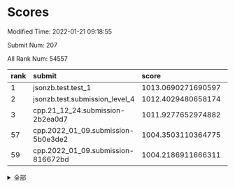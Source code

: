 # Scores

Modified Time: 2022-01-21 09:18:55

Submit Num: 207

All Rank Num: 54557

| rank |               submit               |       score        |       sigma        | pk_num |
| :--- | :--------------------------------- | :----------------- | :----------------- | :----- |
| 1    | jsonzb.test.test_1                 | 1013.0690271690597 | 0.8158131397687354 | 1052   |
| 2    | jsonzb.test.submission_level_4     | 1012.4029480658174 | 0.8213945889642927 | 1058   |
| 3    | cpp.21_12_24.submission-2b2ea0d7   | 1011.9277652974882 | 0.8003633011495165 | 1054   |
| 57   | cpp.2022_01_09.submission-5b0e3de2 | 1004.3503110364775 | 0.7030371214931813 | 1050   |
| 59   | cpp.2022_01_09.submission-816672bd | 1004.2186911666311 | 0.7087337830236372 | 1053   |


<details>
<summary>全部</summary>

| rank |                 submit                 |       score        |       sigma        | pk_num |
| :--- | :------------------------------------- | :----------------- | :----------------- | :----- |
| 1    | jsonzb.test.test_1                     | 1013.0690271690597 | 0.8158131397687354 | 1052   |
| 2    | jsonzb.test.submission_level_4         | 1012.4029480658174 | 0.8213945889642927 | 1058   |
| 3    | cpp.21_12_24.submission-2b2ea0d7       | 1011.9277652974882 | 0.8003633011495165 | 1054   |
| 4    | gobigger.level_3.submission_level_3_40 | 1011.5295192241975 | 0.7647278066632607 | 1057   |
| 5    | gobigger.level_3.submission_level_3_19 | 1011.4725053099112 | 0.7732841703673384 | 1054   |
| 6    | gobigger.level_3.submission_level_3_36 | 1011.2564640022725 | 0.7932794934259422 | 1049   |
| 7    | gobigger.level_3.submission_level_3_21 | 1011.1395094913336 | 0.7626309850798361 | 1054   |
| 8    | gobigger.level_3.submission_level_3_20 | 1010.9077192678238 | 0.7620298519291026 | 1055   |
| 9    | gobigger.level_3.submission_level_3_35 | 1010.9010673283464 | 0.7612707515120272 | 1059   |
| 10   | gobigger.level_3.submission_level_3_0  | 1010.7897104174872 | 0.7570685560036077 | 1056   |
| 11   | gobigger.level_3.submission_level_3_9  | 1010.7538374528631 | 0.7612224521991049 | 1053   |
| 12   | gobigger.level_3.submission_level_3_42 | 1010.6960802268608 | 0.7796433875232257 | 1051   |
| 13   | gobigger.level_3.submission_level_3_16 | 1010.6507212295081 | 0.7408044502106919 | 1056   |
| 14   | gobigger.level_3.submission_level_3_48 | 1010.421838966449  | 0.781901875594833  | 1054   |
| 15   | gobigger.level_3.submission_level_3_6  | 1010.35419573425   | 0.7559924871147731 | 1053   |
| 16   | gobigger.level_3.submission_level_3_27 | 1010.3382719137271 | 0.7635461025063858 | 1057   |
| 17   | gobigger.level_3.submission_level_3_13 | 1010.3100006960765 | 0.7480008004208095 | 1057   |
| 18   | gobigger.level_3.submission_level_3_22 | 1010.2842593022149 | 0.7608698422432351 | 1055   |
| 19   | gobigger.level_3.submission_level_3_34 | 1010.2832212875826 | 0.770279229059727  | 1054   |
| 20   | gobigger.level_3.submission_level_3_7  | 1010.2672642295387 | 0.7493910867787932 | 1056   |
| 21   | gobigger.level_3.submission_level_3_41 | 1010.0953034767293 | 0.7503034833220552 | 1052   |
| 22   | gobigger.level_3.submission_level_3_31 | 1010.0774521823379 | 0.741078693460092  | 1054   |
| 23   | gobigger.level_3.submission_level_3_25 | 1010.0280378016831 | 0.7449242354490461 | 1052   |
| 24   | gobigger.level_3.submission_level_3_14 | 1010.0139324260118 | 0.7600970954342545 | 1052   |
| 25   | gobigger.level_3.submission_level_3_1  | 1010.0083036874198 | 0.7739661376180018 | 1052   |
| 26   | gobigger.level_3.submission_level_3_29 | 1009.9803870439255 | 0.7533310745001419 | 1062   |
| 27   | gobigger.level_3.submission_level_3_46 | 1009.9632500033215 | 0.7589924183563624 | 1050   |
| 28   | gobigger.level_3.submission_level_3_28 | 1009.7784861737719 | 0.7544732485188789 | 1051   |
| 29   | gobigger.level_3.submission_level_3_38 | 1009.7447477248811 | 0.7801750563730813 | 1057   |
| 30   | gobigger.level_3.submission_level_3_39 | 1009.7360309196563 | 0.7618230344020444 | 1055   |
| 31   | gobigger.level_3.submission_level_3_17 | 1009.6984967498308 | 0.7483613363729832 | 1049   |
| 32   | gobigger.level_3.submission_level_3_47 | 1009.6733186094272 | 0.7617602120134765 | 1061   |
| 33   | gobigger.level_3.submission_level_3_45 | 1009.6671018894333 | 0.7651782574277269 | 1054   |
| 34   | gobigger.level_3.submission_level_3_44 | 1009.6423633114952 | 0.7577649694522479 | 1057   |
| 35   | gobigger.level_3.submission_level_3_32 | 1009.6130933389542 | 0.7744952812959556 | 1061   |
| 36   | gobigger.level_3.submission_level_3_49 | 1009.5424602489544 | 0.7505336013274916 | 1054   |
| 37   | gobigger.level_3.submission_level_3_37 | 1009.4686335405072 | 0.7457486925802468 | 1053   |
| 38   | gobigger.level_3.submission_level_3_11 | 1009.433885266673  | 0.75041269745511   | 1052   |
| 39   | gobigger.level_3.submission_level_3_43 | 1009.4332634248434 | 0.7539210974012196 | 1058   |
| 40   | gobigger.level_3.submission_level_3_18 | 1009.4196323481531 | 0.756588198272896  | 1058   |
| 41   | gobigger.level_3.submission_level_3_24 | 1009.3497069665926 | 0.7465272405256759 | 1052   |
| 42   | gobigger.level_3.submission_level_3_5  | 1009.2445242757806 | 0.7422586627158531 | 1051   |
| 43   | gobigger.level_3.submission_level_3_33 | 1009.1922139692095 | 0.7301378609233476 | 1053   |
| 44   | gobigger.level_3.submission_level_3_12 | 1009.183337350402  | 0.7575011480189072 | 1055   |
| 45   | gobigger.level_3.submission_level_3_23 | 1009.0134423239405 | 0.7411128384655777 | 1052   |
| 46   | gobigger.level_3.submission_level_3_30 | 1008.9945844615236 | 0.7534669858553513 | 1049   |
| 47   | gobigger.level_3.submission_level_3_8  | 1008.7952616066195 | 0.7315894742535382 | 1055   |
| 48   | gobigger.level_3.submission_level_3_10 | 1008.64231590233   | 0.7540855536522361 | 1052   |
| 49   | gobigger.level_3.submission_level_3_2  | 1008.4301516313828 | 0.7271379158583811 | 1058   |
| 50   | gobigger.level_3.submission_level_3_15 | 1008.4223164725244 | 0.7260789582183909 | 1058   |
| 51   | gobigger.level_3.submission_level_3_26 | 1008.2388828444198 | 0.7376804776378285 | 1054   |
| 52   | gobigger.level_3.submission_level_3_4  | 1008.1208817730562 | 0.7254127038242341 | 1056   |
| 53   | gobigger.level_3.submission_level_3_3  | 1007.4776928791924 | 0.7636308854880729 | 1054   |
| 54   | gobigger.level_1.submission_level_1_34 | 1005.0126336989002 | 0.718760281497848  | 1056   |
| 55   | gobigger.level_1.submission_level_1_15 | 1004.5706043926098 | 0.7329155903647815 | 1053   |
| 56   | gobigger.level_1.submission_level_1_30 | 1004.5400491364343 | 0.7096778112674521 | 1057   |
| 57   | cpp.2022_01_09.submission-5b0e3de2     | 1004.3503110364775 | 0.7030371214931813 | 1050   |
| 58   | gobigger.level_1.submission_level_1_3  | 1004.2221927194923 | 0.7042791276058983 | 1050   |
| 59   | cpp.2022_01_09.submission-816672bd     | 1004.2186911666311 | 0.7087337830236372 | 1053   |
| 60   | gobigger.level_1.submission_level_1_29 | 1003.9175961764038 | 0.7158203286798557 | 1056   |
| 61   | gobigger.level_1.submission_level_1_16 | 1003.8978671645243 | 0.7200008010862309 | 1055   |
| 62   | gobigger.level_1.submission_level_1_23 | 1003.8964517159503 | 0.7117026439541372 | 1052   |
| 63   | gobigger.level_1.submission_level_1_24 | 1003.8467933057856 | 0.7135447233565594 | 1052   |
| 64   | gobigger.level_1.submission_level_1_12 | 1003.8337951523131 | 0.7110327385314217 | 1054   |
| 65   | gobigger.level_1.submission_level_1_46 | 1003.8191333014162 | 0.7163628439895517 | 1056   |
| 66   | gobigger.level_1.submission_level_1_10 | 1003.7535944024347 | 0.7137901287923485 | 1055   |
| 67   | gobigger.level_1.submission_level_1_36 | 1003.6419902095927 | 0.7273263256918139 | 1047   |
| 68   | gobigger.level_1.submission_level_1_14 | 1003.6026713340573 | 0.7114410672624608 | 1054   |
| 69   | gobigger.level_1.submission_level_1_20 | 1003.5997823397133 | 0.6971248063317527 | 1055   |
| 70   | gobigger.level_1.submission_level_1_0  | 1003.597420048634  | 0.7381736000197935 | 1055   |
| 71   | gobigger.level_1.submission_level_1_49 | 1003.57670457229   | 0.7134060305944246 | 1053   |
| 72   | gobigger.level_1.submission_level_1_9  | 1003.5645859884424 | 0.7156153035465459 | 1058   |
| 73   | gobigger.level_1.submission_level_1_26 | 1003.5308242848973 | 0.7139856357398526 | 1054   |
| 74   | gobigger.level_1.submission_level_1_35 | 1003.5013362722203 | 0.7039711156279492 | 1057   |
| 75   | gobigger.level_1.submission_level_1_48 | 1003.4950038788973 | 0.7076774763191833 | 1054   |
| 76   | gobigger.level_1.submission_level_1_25 | 1003.315921372457  | 0.7100604424339291 | 1050   |
| 77   | gobigger.level_1.submission_level_1_27 | 1003.2962748745416 | 0.7171858355016176 | 1056   |
| 78   | gobigger.level_1.submission_level_1_8  | 1003.1145982949633 | 0.7376830255878599 | 1054   |
| 79   | gobigger.level_1.submission_level_1_19 | 1003.0958383080831 | 0.7090807757158882 | 1053   |
| 80   | gobigger.level_1.submission_level_1_43 | 1003.0827102954963 | 0.7189611042446887 | 1055   |
| 81   | gobigger.level_1.submission_level_1_13 | 1003.0157007478819 | 0.7146093558245088 | 1054   |
| 82   | gobigger.level_1.submission_level_1_1  | 1003.0089780458693 | 0.7136003281910815 | 1054   |
| 83   | gobigger.level_1.submission_level_1_18 | 1002.9951004274828 | 0.7090837224286656 | 1054   |
| 84   | gobigger.level_1.submission_level_1_7  | 1002.9459145122743 | 0.7106326343249566 | 1055   |
| 85   | gobigger.level_1.submission_level_1_41 | 1002.8602707192669 | 0.7201408978813396 | 1052   |
| 86   | gobigger.level_1.submission_level_1_40 | 1002.7630825328537 | 0.7119302775803709 | 1051   |
| 87   | gobigger.level_1.submission_level_1_31 | 1002.7341444787038 | 0.7159451208184215 | 1057   |
| 88   | gobigger.level_1.submission_level_1_2  | 1002.7270379511654 | 0.7019130686443446 | 1058   |
| 89   | gobigger.level_1.submission_level_1_38 | 1002.6924293558725 | 0.7204614816408211 | 1057   |
| 90   | gobigger.level_1.submission_level_1_6  | 1002.6054896400146 | 0.7242186640861689 | 1056   |
| 91   | gobigger.level_1.submission_level_1_4  | 1002.6017760246809 | 0.718637091326305  | 1057   |
| 92   | gobigger.level_1.submission_level_1_47 | 1002.5497131271286 | 0.7081762039678552 | 1052   |
| 93   | gobigger.level_1.submission_level_1_37 | 1002.4995427132818 | 0.7066364105248726 | 1051   |
| 94   | gobigger.level_1.submission_level_1_39 | 1002.4838573934652 | 0.7106836938142043 | 1058   |
| 95   | gobigger.level_1.submission_level_1_33 | 1002.4418106355957 | 0.7088790555777945 | 1050   |
| 96   | gobigger.level_1.submission_level_1_28 | 1002.3717059577843 | 0.7107134898413758 | 1055   |
| 97   | gobigger.level_1.submission_level_1_45 | 1002.3230672358053 | 0.7163099382673047 | 1055   |
| 98   | gobigger.level_1.submission_level_1_22 | 1002.3194159390612 | 0.7266681464524017 | 1057   |
| 99   | gobigger.level_1.submission_level_1_21 | 1002.2826914762454 | 0.7202280611540288 | 1056   |
| 100  | gobigger.level_1.submission_level_1_5  | 1002.1325479760263 | 0.7209724489393534 | 1056   |
| 101  | gobigger.level_1.submission_level_1_44 | 1002.0960456199408 | 0.7104563376737406 | 1054   |
| 102  | gobigger.level_1.submission_level_1_17 | 1002.0748256172327 | 0.7222035752558632 | 1050   |
| 103  | gobigger.level_1.submission_level_1_11 | 1002.0132271300062 | 0.7053995090121621 | 1053   |
| 104  | gobigger.level_1.submission_level_1_32 | 1001.7382121462862 | 0.7061315434087609 | 1054   |
| 105  | gobigger.level_1.submission_level_1_42 | 1001.134540048762  | 0.7081438252919156 | 1057   |
| 106  | gobigger.random.submission_random_20   | 997.1841666792513  | 0.7068001325024358 | 1054   |
| 107  | gobigger.random.submission_random_9    | 997.123598809467   | 0.705701577917766  | 1058   |
| 108  | gobigger.random.submission_random_25   | 996.8699866960774  | 0.7082353851886681 | 1054   |
| 109  | gobigger.random.submission_random_36   | 996.8163911415635  | 0.7114530115635136 | 1060   |
| 110  | gobigger.random.submission_random_24   | 996.7976605708252  | 0.6991803422987607 | 1057   |
| 111  | gobigger.random.submission_random_26   | 996.7913905372031  | 0.6928822036649529 | 1055   |
| 112  | gobigger.random.submission_random_48   | 996.7034467270197  | 0.6998593015729803 | 1049   |
| 113  | gobigger.random.submission_random_43   | 996.5634140852753  | 0.7019467307310034 | 1051   |
| 114  | gobigger.random.submission_random_15   | 996.5497271481687  | 0.7193726135338567 | 1055   |
| 115  | gobigger.random.submission_random_11   | 996.448377917616   | 0.7119858933532354 | 1052   |
| 116  | gobigger.random.submission_random_47   | 996.4331007546609  | 0.7107394066209046 | 1058   |
| 117  | gobigger.random.submission_random_18   | 996.3798455850302  | 0.7102419008858926 | 1051   |
| 118  | gobigger.random.submission_random_10   | 996.3404934548117  | 0.7104052007149294 | 1056   |
| 119  | gobigger.random.submission_random_35   | 996.3140040962494  | 0.6971245094780698 | 1054   |
| 120  | gobigger.random.submission_random_40   | 996.1543860747172  | 0.7006125910032371 | 1053   |
| 121  | gobigger.random.submission_random_37   | 996.1392849406185  | 0.7099552149059377 | 1051   |
| 122  | gobigger.random.submission_random_17   | 996.1092833437162  | 0.7029093245070767 | 1059   |
| 123  | gobigger.random.submission_random_13   | 996.0068750587031  | 0.7067908842459029 | 1048   |
| 124  | gobigger.random.submission_random_19   | 995.9848309933776  | 0.7005666349457579 | 1060   |
| 125  | gobigger.random.submission_random_14   | 995.98367782302    | 0.7073132172122006 | 1056   |
| 126  | gobigger.random.submission_random_45   | 995.9749044847987  | 0.7123910066184701 | 1053   |
| 127  | gobigger.random.submission_random_21   | 995.948106554071   | 0.7232846851065908 | 1053   |
| 128  | gobigger.random.submission_random_6    | 995.9466185608769  | 0.7077948703718879 | 1054   |
| 129  | gobigger.random.submission_random_34   | 995.9337954179019  | 0.7269052520627424 | 1055   |
| 130  | gobigger.random.submission_random_38   | 995.8804921668042  | 0.7156589817166118 | 1053   |
| 131  | gobigger.random.submission_random_31   | 995.8789330929159  | 0.6968321864600069 | 1053   |
| 132  | gobigger.random.submission_random_33   | 995.810973716903   | 0.6974003159301106 | 1055   |
| 133  | gobigger.random.submission_random_2    | 995.7679948040923  | 0.7114299164744962 | 1057   |
| 134  | gobigger.random.submission_random_12   | 995.7157074589792  | 0.7147094234694288 | 1059   |
| 135  | gobigger.random.submission_random_41   | 995.6763685137545  | 0.7116696328923287 | 1050   |
| 136  | gobigger.random.submission_random_1    | 995.6494030386029  | 0.6977831211050297 | 1054   |
| 137  | gobigger.random.submission_random_39   | 995.6391113114014  | 0.721987450595035  | 1054   |
| 138  | gobigger.random.submission_random_23   | 995.5858554811389  | 0.7164038425862442 | 1055   |
| 139  | gobigger.random.submission_random_3    | 995.5841168073714  | 0.7098917487860855 | 1060   |
| 140  | gobigger.random.submission_random_46   | 995.5533270725127  | 0.7115289697794722 | 1052   |
| 141  | gobigger.random.submission_random_5    | 995.542953233733   | 0.7197634315243495 | 1054   |
| 142  | gobigger.random.submission_random_32   | 995.4714032212028  | 0.7211906503332806 | 1053   |
| 143  | gobigger.random.submission_random_22   | 995.4508491368965  | 0.7240798715392026 | 1050   |
| 144  | gobigger.random.submission_random_49   | 995.4175747014867  | 0.721008621266861  | 1052   |
| 145  | gobigger.random.submission_random_7    | 995.4138134131214  | 0.7235641323749538 | 1053   |
| 146  | gobigger.random.submission_random_16   | 995.395629415022   | 0.7210824057891497 | 1052   |
| 147  | gobigger.random.submission_random_28   | 995.3900918446742  | 0.7146047891149961 | 1050   |
| 148  | gobigger.random.submission_random_8    | 995.3825875348326  | 0.7042097039306897 | 1057   |
| 149  | gobigger.random.submission_random_30   | 995.2987957114642  | 0.7182441769706341 | 1049   |
| 150  | gobigger.random.submission_random_27   | 995.21523206218    | 0.7149824464089687 | 1058   |
| 151  | gobigger.random.submission_random_42   | 995.1807441596563  | 0.7199232140025367 | 1051   |
| 152  | gobigger.random.submission_random_44   | 995.0268210846716  | 0.7121565432062307 | 1054   |
| 153  | gobigger.random.submission_random_29   | 994.7644180473981  | 0.7032390252602806 | 1053   |
| 154  | gobigger.random.submission_random_0    | 994.7272297222701  | 0.7196854778752957 | 1055   |
| 155  | gobigger.random.submission_random_4    | 994.2965460818275  | 0.714751198891277  | 1052   |
| 156  | gobigger.level_2.submission_level_2_20 | 994.148681599099   | 0.7277921995784661 | 1057   |
| 157  | gobigger.level_2.submission_level_2_44 | 994.0135725802988  | 0.7298384726223476 | 1054   |
| 158  | gobigger.level_2.submission_level_2_21 | 993.8687318876413  | 0.7345953539263375 | 1059   |
| 159  | gobigger.level_2.submission_level_2_36 | 993.4484696676067  | 0.7463831257996499 | 1055   |
| 160  | gobigger.level_2.submission_level_2_13 | 993.3479522051407  | 0.7306833270805538 | 1052   |
| 161  | gobigger.level_2.submission_level_2_32 | 993.295574061919   | 0.7526660561066075 | 1052   |
| 162  | gobigger.level_2.submission_level_2_23 | 993.2231805943882  | 0.7273427612356944 | 1054   |
| 163  | gobigger.level_2.submission_level_2_29 | 993.2133155068286  | 0.742791871554137  | 1051   |
| 164  | gobigger.level_2.submission_level_2_22 | 993.1767682820523  | 0.7223991441768306 | 1059   |
| 165  | gobigger.level_2.submission_level_2_5  | 993.071669097626   | 0.7372062899276963 | 1051   |
| 166  | gobigger.level_2.submission_level_2_45 | 993.054309788146   | 0.754942893314234  | 1059   |
| 167  | gobigger.level_2.submission_level_2_2  | 993.0472813433336  | 0.7517236313870869 | 1056   |
| 168  | gobigger.level_2.submission_level_2_25 | 993.0457288175966  | 0.7325706222311633 | 1057   |
| 169  | gobigger.level_2.submission_level_2_49 | 993.0308645176847  | 0.73510602290943   | 1051   |
| 170  | gobigger.level_2.submission_level_2_7  | 992.8380856348223  | 0.7414564636873653 | 1056   |
| 171  | gobigger.level_2.submission_level_2_12 | 992.82824599213    | 0.7473746181270434 | 1053   |
| 172  | gobigger.level_2.submission_level_2_0  | 992.7911544420343  | 0.7453409107594384 | 1055   |
| 173  | gobigger.level_2.submission_level_2_34 | 992.7749733794308  | 0.7591336702721875 | 1058   |
| 174  | gobigger.level_2.submission_level_2_16 | 992.7570988896272  | 0.7523019770658376 | 1051   |
| 175  | gobigger.level_2.submission_level_2_14 | 992.7175853064714  | 0.7453955602632483 | 1054   |
| 176  | gobigger.level_2.submission_level_2_6  | 992.6576735149158  | 0.7282620831722629 | 1052   |
| 177  | gobigger.level_2.submission_level_2_1  | 992.6197848949776  | 0.7342652111304845 | 1061   |
| 178  | gobigger.level_2.submission_level_2_19 | 992.5629641964591  | 0.7397509221687941 | 1057   |
| 179  | gobigger.level_2.submission_level_2_39 | 992.4827722950137  | 0.7240306113063049 | 1055   |
| 180  | gobigger.level_2.submission_level_2_3  | 992.4185905447396  | 0.7335457267822729 | 1058   |
| 181  | gobigger.level_2.submission_level_2_15 | 992.3106323970355  | 0.7352527504316386 | 1051   |
| 182  | gobigger.level_2.submission_level_2_4  | 992.2946086737619  | 0.7433791099810017 | 1052   |
| 183  | gobigger.level_2.submission_level_2_31 | 992.1542692032361  | 0.7434897085257344 | 1057   |
| 184  | gobigger.level_2.submission_level_2_27 | 992.139973839043   | 0.7462800739548531 | 1057   |
| 185  | gobigger.level_2.submission_level_2_46 | 992.1154183849679  | 0.7452121019208935 | 1051   |
| 186  | gobigger.level_2.submission_level_2_18 | 992.0269110321788  | 0.7450281918785828 | 1054   |
| 187  | gobigger.level_2.submission_level_2_9  | 992.0093672850633  | 0.7462005327233351 | 1056   |
| 188  | gobigger.level_2.submission_level_2_11 | 991.9870419277314  | 0.7321715665986224 | 1057   |
| 189  | gobigger.level_2.submission_level_2_43 | 991.9700779994469  | 0.7294873432663248 | 1056   |
| 190  | gobigger.level_2.submission_level_2_17 | 991.8145346745257  | 0.7850828184980454 | 1053   |
| 191  | gobigger.level_2.submission_level_2_33 | 991.7716057483408  | 0.7378100760330076 | 1056   |
| 192  | gobigger.level_2.submission_level_2_8  | 991.7434873188369  | 0.7565451343447006 | 1055   |
| 193  | gobigger.level_2.submission_level_2_37 | 991.7299753251355  | 0.7297168021641642 | 1041   |
| 194  | gobigger.level_2.submission_level_2_48 | 991.6890442748944  | 0.7396626130189132 | 1058   |
| 195  | gobigger.level_2.submission_level_2_35 | 991.4463964040757  | 0.7500816019786627 | 1053   |
| 196  | gobigger.level_2.submission_level_2_30 | 991.2628793699529  | 0.7472576241875821 | 1055   |
| 197  | gobigger.level_2.submission_level_2_28 | 991.0781070981831  | 0.7497944123242857 | 1059   |
| 198  | gobigger.level_2.submission_level_2_26 | 991.0309253447498  | 0.7463652881246908 | 1051   |
| 199  | gobigger.level_2.submission_level_2_24 | 991.0142834889723  | 0.7639110631600303 | 1054   |
| 200  | gobigger.level_2.submission_level_2_10 | 991.012782425457   | 0.7474842024725944 | 1050   |
| 201  | gobigger.level_2.submission_level_2_47 | 990.9950395186574  | 0.768082765158494  | 1053   |
| 202  | gobigger.level_2.submission_level_2_40 | 990.8504440145804  | 0.7371855663854986 | 1058   |
| 203  | gobigger.level_2.submission_level_2_38 | 990.5339300917385  | 0.7544810494047546 | 1055   |
| 204  | gobigger.level_2.submission_level_2_41 | 990.3771160087435  | 0.7655933849494555 | 1055   |
| 205  | gobigger.level_2.submission_level_2_42 | 989.8703729455319  | 0.7919572639594369 | 1048   |
| 206  | gobigger.none.submission_none_0        | 978.5527994569015  | 1.250820298136689  | 1049   |
| 207  | gobigger.none.submission_none_1        | 976.9432649965623  | 1.3502785187722857 | 1055   |

</details>